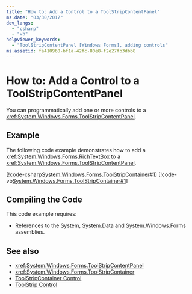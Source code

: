 ```yaml
---
title: "How to: Add a Control to a ToolStripContentPanel"
ms.date: "03/30/2017"
dev_langs: 
  - "csharp"
  - "vb"
helpviewer_keywords: 
  - "ToolStripContentPanel [Windows Forms], adding controls"
ms.assetid: fa410960-bf1a-42fc-80e8-f2e27fb3dbb8
---
```

# How to: Add a Control to a ToolStripContentPanel
You can programmatically add one or more controls to a <xref:System.Windows.Forms.ToolStripContentPanel>.  
  
## Example  
 The following code example demonstrates how to add a <xref:System.Windows.Forms.RichTextBox> to a <xref:System.Windows.Forms.ToolStripContentPanel>.  
  
 [!code-csharp[System.Windows.Forms.ToolStripContainer#1](~/samples/snippets/csharp/VS_Snippets_Winforms/System.Windows.Forms.ToolStripContainer/CS/Form1.cs#1)]
 [!code-vb[System.Windows.Forms.ToolStripContainer#1](~/samples/snippets/visualbasic/VS_Snippets_Winforms/System.Windows.Forms.ToolStripContainer/VB/Form1.vb#1)]  
  
## Compiling the Code  
 This code example requires:  
  
- References to the System, System.Data and System.Windows.Forms assemblies.  
  
## See also

- <xref:System.Windows.Forms.ToolStripContentPanel>
- <xref:System.Windows.Forms.ToolStripContainer>
- [ToolStripContainer Control](toolstripcontainer-control.md)
- [ToolStrip Control](toolstrip-control-windows-forms.md)
